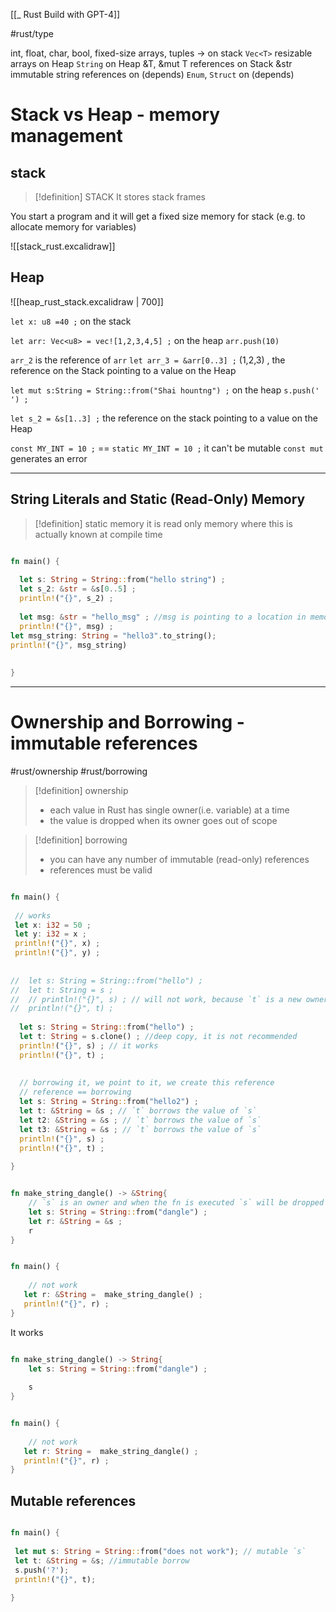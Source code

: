 [[_ Rust Build with GPT-4]]

#rust/type 

int, float, char, bool, fixed-size arrays, tuples -> on stack
`Vec<T>` resizable arrays on Heap
`String` on Heap
&T, &mut T references on Stack
&str immutable string references on (depends)
`Enum`, `Struct` on (depends)

# Stack vs Heap - memory management

## stack
>[!definition] STACK
> It stores stack frames

 You start a program and it will get a fixed size memory for stack (e.g. to allocate memory for variables)

![[stack_rust.excalidraw]]


## Heap
![[heap_rust_stack.excalidraw | 700]]





`let x: u8 =40 ;` on the stack

`let arr: Vec<u8> = vec![1,2,3,4,5] ;` on the heap
`arr.push(10)`

`arr_2` is the reference of `arr`
`let arr_3 = &arr[0..3] ;` (1,2,3) , the reference on the Stack pointing to a value on the Heap


`let mut s:String = String::from("Shai hountng") ;`  on the heap
`s.push(' ') ;`

`let s_2 = &s[1..3] ;` the reference on the stack pointing to a value on the Heap

`const MY_INT = 10 ;`  == `static MY_INT = 10 ;` it can't be mutable `const mut` generates an error

-----------
## String Literals and Static (Read-Only) Memory

> [!definition] static memory
> it is read only memory where this is actually known at compile time

```rust

fn main() {
 
  let s: String = String::from("hello string") ;
  let s_2: &str = &s[0..5] ;
  println!("{}", s_2) ;
  
  let msg: &str = "hello_msg" ; //msg is pointing to a location in memory (static memory
  println!("{}", msg) ;
let msg_string: String = "hello3".to_string();
println!("{}", msg_string)
  
    
}
```


--------
# Ownership and Borrowing - immutable references

#rust/ownership #rust/borrowing 


>[!definition] ownership
>- each value in Rust has single owner(i.e. variable) at a time
>- the value is dropped when its owner goes out of scope


>[!definition] borrowing
>- you can have any number of immutable (read-only) references
>- references must be valid


```rust

fn main() {
 
 // works
 let x: i32 = 50 ;
 let y: i32 = x ;
 println!("{}", x) ;
 println!("{}", y) ;
 
 
//  let s: String = String::from("hello") ;
//  let t: String = s ;
//  // println!("{}", s) ; // will not work, because `t` is a new owner
//  println!("{}", t) ;
    
  let s: String = String::from("hello") ;
  let t: String = s.clone() ; //deep copy, it is not recommended
  println!("{}", s) ; // it works
  println!("{}", t) ;
  
  
  // borrowing it, we point to it, we create this reference  
  // reference == borrowing
  let s: String = String::from("hello2") ;
  let t: &String = &s ; // `t` borrows the value of `s`
  let t2: &String = &s ; // `t` borrows the value of `s`
  let t3: &String = &s ; // `t` borrows the value of `s`
  println!("{}", s) ; 
  println!("{}", t) ;
    
}
```


```rust

fn make_string_dangle() -> &String{
    // `s` is an owner and when the fn is executed `s` will be dropped
    let s: String = String::from("dangle") ;
    let r: &String = &s ;
    r
}


fn main() {
 
    // not work
   let r: &String =  make_string_dangle() ;
   println!("{}", r) ;
}
```


It works
```rust

fn make_string_dangle() -> String{
    let s: String = String::from("dangle") ;
    
    s
}


fn main() {
 
    // not work
   let r: String =  make_string_dangle() ;
   println!("{}", r) ;
}
```



## Mutable references
```rust

fn main() {
 
 let mut s: String = String::from("does not work"); // mutable `s`
 let t: &String = &s; //immutable borrow
 s.push('?');
 println!("{}", t);
    
}
```




























